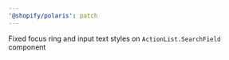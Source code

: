 ```yaml
---
'@shopify/polaris': patch
---
```


Fixed focus ring and input text styles on `ActionList.SearchField` component
